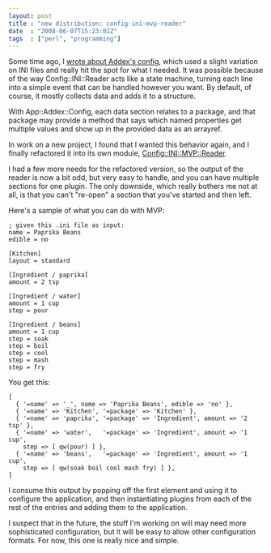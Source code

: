 ```yaml
---
layout: post
title : "new distribution: config-ini-mvp-reader"
date  : "2008-06-07T15:23:01Z"
tags  : ["perl", "programming"]
---
```

Some time ago, I [wrote about Addex's
config](http://rjbs.manxome.org/rubric/entry/1435), which used a slight
variation on INI files and really hit the spot for what I needed.  It was
possible because of the way Config::INI::Reader acts like a state machine,
turning each line into a simple event that can be handled however you want.  By
default, of course, it mostly collects data and adds it to a structure.

With App::Addex::Config, each data section relates to a package, and that
package may provide a method that says which named properties get multiple
values and show up in the provided data as an arrayref.

In work on a new project, I found that I wanted this behavior again, and I
finally refactored it into its own module,
[Config::INI::MVP::Reader](http://search.cpan.org/dist/Config-INI-MVP-Reader).

I had a few more needs for the refactored version, so the output of the reader
is now a bit odd, but very easy to handle, and you can have multiple sections
for one plugin.  The only downside, which really bothers me not at all, is that
you can't "re-open" a section that you've started and then left.

Here's a sample of what you can do with MVP:

    ; given this .ini file as input:
    name = Paprika Beans
    edible = no

    [Kitchen]
    layout = standard

    [Ingredient / paprika]
    amount = 2 tsp

    [Ingredient / water]
    amount = 1 cup
    step = pour

    [Ingredient / beans]
    amount = 1 cup
    step = soak
    step = boil
    step = cool
    step = mash
    step = fry

You get this:

    [
      { '=name' => '_', name => 'Paprika Beans', edible => 'no' },
      { '=name' => 'Kitchen', '=package' => 'Kitchen' },
      { '=name' => 'paprika', '=package' => 'Ingredient', amount => '2 tsp' },
      { '=name' => 'water',   '=package' => 'Ingredient', amount => '1 cup',
        step => [ qw(pour) ] },
      { '=name' => 'beans',   '=package' => 'Ingredient', amount => '1 cup',
        step => [ qw(soak boil cool mash fry) ] },
    ]

I consume this output by popping off the first element and using it to
configure the application, and then instantiating plugins from each of the rest
of the entries and adding them to the application.

I suspect that in the future, the stuff I'm working on will may need more
sophisticated configuration, but it will be easy to allow other configuration
formats.  For now, this one is really nice and simple.

